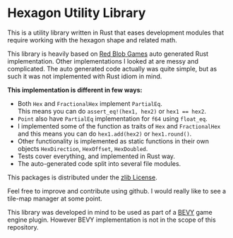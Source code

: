 # Hexagon Utility Library

This is a utility library written in Rust that eases development modules
that require working with the hexagon shape and related math.

This library is heavily based on
[Red Blob Games](https://www.redblobgames.com/grids/hexagons/implementation.html)
auto generated Rust implementation. Other implementations I looked at are messy and complicated.
The auto generated code actually was quite simple,
but as such it was not implemented with Rust idiom in mind.

**This implementation is different in few ways:**

* Both `Hex` and `FractionalHex` implement `PartialEq`.  
  This means you can do `assert_eq!(hex1, hex2)` or `hex1 == hex2`.
* `Point` also have `PartialEq` implementation for `f64` using `float_eq`. 
* I implemented some of the function as traits of `Hex` and `FractionalHex`
  and this means you can do `hex1.add(hex2)` or `hex1.round()`.
* Other functionality is implemented as static functions
  in their own objects `HexDirection`, `HexOffset`, `HexDoubled`.
* Tests cover everything, and implemented in Rust way.
* The auto-generated code split into several file modules.

This packages is distributed under the
[zlib License](https://en.wikipedia.org/wiki/Zlib_License).

Feel free to improve and contribute using github.
I would really like to see a tile-map manager at some point.

This library was developed in mind to be used as part of a
[BEVY](https://bevyengine.org/) game engine plugin.
However BEVY implementation is not in the scope of this repository.
